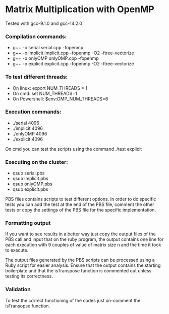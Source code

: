 # Matrix Multiplication with OpenMP

Tested with gcc-9.1.0 and gcc-14.2.0

### Compilation commands:
- g++ -o serial serial.cpp -fopenmp
- g++ -o implicit implicit.cpp -fopenmp -O2 -ftree-vectorize
- g++ -o onlyOMP onlyOMP.cpp -fopenmp
- g++ -o explicit explicit.cpp -fopenmp -O2 -ftree-vectorize

### To test different threads:
- On linux: export NUM_THREADS = 1
- On cmd: set NUM_THREADS=1
- On Powershell: $env:OMP_NUM_THREADS=6

### Execution commands:
- ./serial 4096
- ./implicit 4096
- ./onlyOMP 4096
- ./explicit 4096

On cmd you can test the scripts using the command ./test explicit 

### Executing on the cluster:
- qsub serial.pbs
- qsub implicit.pbs
- qsub onlyOMP.pbs
- qsub explicit.pbs

PBS files contains scripts to test different options.
In order to do specific tests you can add the test at the end of the PBS file, comment the other tests or copy the settings of the PBS file for the specific implementation.

### Formatting output
If you want to see results in a better way just copy the output files of the PBS call and input that on the ruby program, the output contains one line for each execution with 9 couples of value of matrix size n and the time it took to execute.

The output files generated by the PBS scripts can be processed using a Ruby script for easier analysis. Ensure that the output contains the starting boilerplate and that the isTranspose function is commented out unless testing its correctness.

### Validation
To test the correct functioning of the codes just un-comment the isTransopse function.